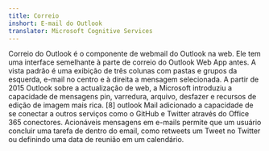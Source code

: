 ```yaml
---
title: Correio
inshort: E-mail do Outlook
translator: Microsoft Cognitive Services
---
```


Correio do Outlook é o componente de webmail do Outlook na web. Ele tem uma interface semelhante à parte de correio do Outlook Web App antes. A vista padrão é uma exibição de três colunas com pastas e grupos da esquerda, e-mail no centro e à direita a mensagem selecionada. A partir de 2015 Outlook sobre a actualização de web, a Microsoft introduziu a capacidade de mensagens pin, varredura, arquivo, desfazer e recursos de edição de imagem mais rica. [8] outlook Mail adicionado a capacidade de se conectar a outros serviços como o GitHub e Twitter através do Office 365 conectores. Acionáveis mensagens em e-mails permite que um usuário concluir uma tarefa de dentro do email, como retweets um Tweet no Twitter ou definindo uma data de reunião em um calendário. 





